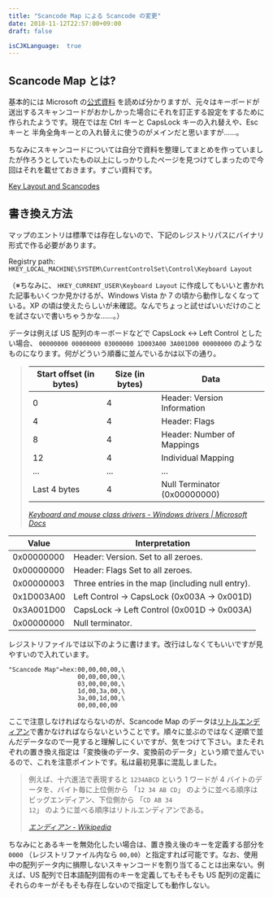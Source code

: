 ```yaml
---
title: "Scancode Map による Scancode の変更"
date: 2018-11-12T22:57:00+09:00
draft: false

isCJKLanguage:  true
---
```


## Scancode Map とは?
基本的には Microsoft の<a title="Keyboard and mouse class drivers - Windows drivers | Microsoft Docs" href="https://docs.microsoft.com/en-us/windows-hardware/drivers/hid/keyboard-and-mouse-class-drivers#scan-code-mapper-for-keyboards">公式資料</a> を読めば分かりますが、元々はキーボードが送出するスキャンコードがおかしかった場合にそれを訂正する設定をするために作られたようです。現在では左 Ctrl キーと CapsLock キーの入れ替えや、Esc キーと 半角全角キーとの入れ替えに使うのがメインだと思いますが……。

ちなみにスキャンコードについては自分で資料を整理してまとめを作っていましたが作ろうとしていたもの以上にしっかりしたページを見つけてしまったので今回はそれを載せておきます。すごい資料です。

[Key Layout and Scancodes](http://hp.vector.co.jp/authors/VA003720/lpproj/others/kbdjpn.htm)

## 書き換え方法
マップのエントリは標準では存在しないので、下記のレジストリパスにバイナリ形式で作る必要があります。

Registry path:  `HKEY_LOCAL_MACHINE\SYSTEM\CurrentControlSet\Control\Keyboard Layout`

（※ちなみに、 `HKEY_CURRENT_USER\Keyboard Layout` に作成してもいいと書かれた記事もいくつか見かけるが、Windows Vista か 7 の頃から動作しなくなっている。XP の頃は使えたらしいが未確認。なんでちょっと試せばいいだけのことを試さないで書いちゃうかな……。）

データは例えば US 配列のキーボードなどで CapsLock <-> Left Control としたい場合、 `00000000 00000000 03000000 1D003A00 3A001D00 00000000` のようなものになります。何がどういう順番に並んでいるかは以下の通り。

<blockquote cite="https://docs.microsoft.com/en-us/windows-hardware/drivers/hid/keyboard-and-mouse-class-drivers#scan-code-mapper-for-keyboards">

  <table>
    <thead>
      <tr>
        <th>Start offset (in bytes)</th>
        <th>Size (in bytes)</th>
        <th>Data</th>
      </tr>
    </thead>
    <tbody>
      <tr>
        <td>0</td>
        <td>4</td>
        <td>Header: Version Information</td>
      </tr>
      <tr>
        <td>4</td>
        <td>4</td>
        <td>Header: Flags</td>
      </tr>
      <tr>
        <td>8</td>
        <td>4</td>
        <td>Header: Number of Mappings</td>
      </tr>
      <tr>
        <td>12</td>
        <td>4</td>
        <td>Individual Mapping</td>
      </tr>
      <tr>
        <td>...</td>
        <td>...</td>
        <td>...</td>
      </tr>
      <tr>
        <td>Last 4 bytes</td>
        <td>4</td>
        <td>Null Terminator (0x00000000)</td>
      </tr>
    </tbody>
  </table>

  <footer><cite><a href="https://docs.microsoft.com/en-us/windows-hardware/drivers/hid/keyboard-and-mouse-class-drivers#scan-code-mapper-for-keyboards">Keyboard and mouse class drivers - Windows drivers | Microsoft Docs</a><cite></footer>

</blockquote>

<table>
  <thead>
    <tr>
      <th>Value</th>
      <th>Interpretation</th>
    </tr>
  </thead>
  <tbody>
    <tr>
      <td>0x00000000</td>
      <td>Header: Version. Set to all zeroes.</td>
    </tr>
    <tr>
      <td>0x00000000</td>
      <td>Header: Flags Set to all zeroes.</td>
    </tr>
    <tr>
      <td>0x00000003</td>
      <td>Three entries in the map (including null entry).</td>
    </tr>
    <tr>
      <td>0x1D003A00</td>
      <td>Left Control -> CapsLock (0x003A -> 0x001D)</td>
    </tr>
    <tr>
      <td>0x3A001D00</td>
      <td>CapsLock -> Left Control (0x001D -> 0x003A)</td>
    </tr>
    <tr>
      <td>0x00000000</td>
      <td>Null terminator.</td>
    </tr>
  </tbody>
</table>

レジストリファイルでは以下のように書けます。改行はしなくてもいいですが見やすいので入れています。

```
"Scancode Map"=hex:00,00,00,00,\
                   00,00,00,00,\
                   03,00,00,00,\
                   1d,00,3a,00,\
                   3a,00,1d,00,\
                   00,00,00,00
```

ここで注意しなければならないのが、Scancode Map のデータは[リトルエンディアン](https://ja.wikipedia.org/wiki/エンディアン "エンディアン - Wikipedia")で書かなければならないということです。順々に並ぶのではなく逆順で並んだデータなので一見すると理解しにくいですが、気をつけて下さい。またそれぞれの置き換え指定は「変換後のデータ、変換前のデータ」という順で並んでいるので、これを注意ポイントです。私は最初見事に混乱しました。

<blockquote cite="https://ja.wikipedia.org/wiki/エンディアン">

例えば、十六進法で表現すると <code>1234ABCD</code> という 1 ワードが 4 バイトのデータを、バイト毎に上位側から 「<code>12 34 AB CD</code>」 のように並べる順序はビッグエンディアン、下位側から 「<code>CD AB 34 12</code>」 のように並べる順序はリトルエンディアンである。

  <footer><cite><a href="https://ja.wikipedia.org/wiki/エンディアン">エンディアン - Wikipedia</a></cite></footer>

</blockquote>

ちなみにとあるキーを無効化したい場合は、置き換え後のキーを定義する部分を `0000` （レジストリファイル内なら `00,00`）と指定すれば可能です。なお、使用中の配列データ内に損際しないスキャンコードを割り当てることは出来ない。例えば、US 配列で日本語配列固有のキーを定義してもそもそも US 配列の定義にそれらのキーがそもそも存在しないので指定しても動作しない。